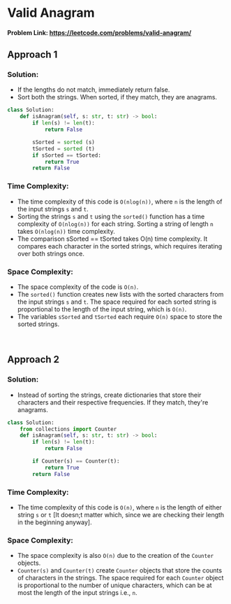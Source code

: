 # Valid Anagram

#### Problem Link: https://leetcode.com/problems/valid-anagram/

## Approach 1 

### Solution:
* If the lengths do not match, immediately return false.
* Sort both the strings. When sorted, if they match, they are anagrams.

```py
class Solution:
    def isAnagram(self, s: str, t: str) -> bool:
        if len(s) != len(t):
            return False

        sSorted = sorted (s)
        tSorted = sorted (t)
        if sSorted == tSorted:
            return True
        return False
```

### Time Complexity:
* The time complexity of this code is `O(nlog(n))`, where `n` is the length of the input strings `s` and `t`.
* Sorting the strings `s` and `t` using the `sorted()` function has a time complexity of `O(nlog(n))` for each string. Sorting a string of length `n` takes `O(nlog(n))` time complexity.
* The comparison sSorted == tSorted takes O(n) time complexity. It compares each character in the sorted strings, which requires iterating over both strings once.

### Space Complexity:
* The space complexity of the code is `O(n)`.
* The `sorted()` function creates new lists with the sorted characters from the input strings `s` and `t`. The space required for each sorted string is proportional to the length of the input string, which is `O(n)`.
* The variables `sSorted` and `tSorted` each require `O(n)` space to store the sorted strings.
<br>

## Approach 2 

### Solution:
* Instead of sorting the strings, create dictionaries that store their characters and their respective frequencies. If they match, they're anagrams.

```py
class Solution:
    from collections import Counter
    def isAnagram(self, s: str, t: str) -> bool:
        if len(s) != len(t):
            return False

        if Counter(s) == Counter(t):
            return True
        return False
```

### Time Complexity:
* The time complexity of this code is `O(n)`, where `n` is the length of either string `s` or `t` [It doesn;t matter which, since we are checking their length in the beginning anyway]. 


### Space Complexity:
* The space complexity is also `O(n)` due to the creation of the `Counter` objects.
* `Counter(s)` and `Counter(t)` create `Counter` objects that store the counts of characters in the strings. The space required for each `Counter` object is proportional to the number of unique characters, which can be at most the length of the input strings i.e., `n`.